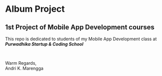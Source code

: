 # Album Project
## 1st Project of Mobile App Development courses

This repo is dedicated to students of my Mobile App Development class at _**Purwadhika Startup & Coding School**_

&nbsp;

Warm Regards,<br/>
Andri K. Marengga
